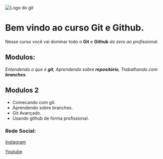 ![Logo do git](https://encrypted-tbn0.gstatic.com/images?q=tbn:ANd9GcQXqDKyfbUJ3bsDc5tPovwsAHicZqq5HIMDYPvmRzpdmg&s)
# Bem vindo ao curso Git e Github.
Nesse curso você vai dominar todo o **Git** e **Github** _do zero ao profissional._

## Modulos:
_Entendendo o que é **git**,
Aprendendo sobre **repositório**,
Trabalhando com **branches**._

## Modulos 2
* Comecando com git.
* Aprendendo sobre branches.
* Git Avançado.
* Usando github de forma profissional.


### Rede Social: 
[Instagram](https://intagram.com/sujeitoprogramador)

[Youtube](https://youtube.com/sujeitoprogramador)
